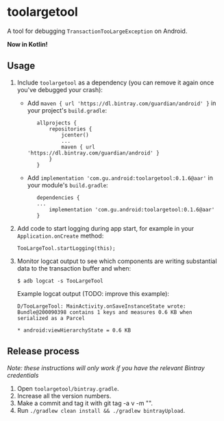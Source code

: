 # toolargetool

A tool for debugging `TransactionTooLargeException` on Android.

**Now in Kotlin!**

## Usage

1. Include `toolargetool` as a dependency (you can remove it again once you've debugged your crash):

    -  Add `maven { url 'https://dl.bintray.com/guardian/android' }` in your project's `build.gradle`:
    
              allprojects {
                  repositories {
                      jcenter()
                      ...
                      maven { url 'https://dl.bintray.com/guardian/android' }
                  }
              }

    -  Add `implementation 'com.gu.android:toolargetool:0.1.6@aar'` in your module's `build.gradle`:
    
              dependencies {
              ...
                  implementation 'com.gu.android:toolargetool:0.1.6@aar'
              }

2. Add code to start logging during app start, for example in your `Application.onCreate` method:

       TooLargeTool.startLogging(this);

3. Monitor logcat output to see which components are writing substantial data to the transaction
   buffer and when:

       $ adb logcat -s TooLargeTool

   Example logcat output (TODO: improve this example):

       D/TooLargeTool: MainActivity.onSaveInstanceState wrote: Bundle@200090398 contains 1 keys and measures 0.6 KB when serialized as a Parcel
                                                                               * android:viewHierarchyState = 0.6 KB

## Release process

_Note: these instructions will only work if you have the relevant Bintray credentials_

1. Open `toolargetool/bintray.gradle`.
2. Increase all the version numbers.
3. Make a commit and tag it with git tag -a v<version number> -m "<message>".
4. Run `./gradlew clean install && ./gradlew bintrayUpload`.
